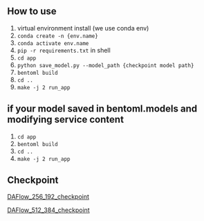 ## How to use

1. virtual environment install (we use conda env)
2. `conda create -n {env.name}`
3. `conda activate env.name`
4. `pip -r requirements.txt` in shell
5. `cd app`
6. `python save_model.py --model_path {checkpoint model path}`
7. `bentoml build`
8. `cd ..`
9. `make -j 2 run_app`

## if your model saved in bentoml.models and modifying service content

1. `cd app`
2. `bentoml build`
3. `cd ..`
4. `make -j 2 run_app`

## Checkpoint

[DAFlow_256_192_checkpoint](https://www.dropbox.com/s/lc90lac0ha135op/038_model_all_256_part2.pt?dl=0)

[DAFlow_512_384_checkpoint](https://www.dropbox.com/s/kg9e0m6sr2j3fp0/003_allbody_512_upscale_low_lr.pt?dl=0)